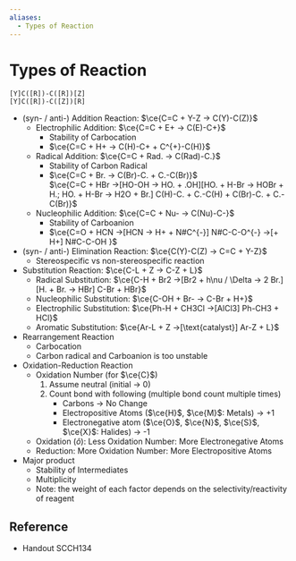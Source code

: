```yaml
---
aliases:
  - Types of Reaction
---
```


# Types of Reaction

```smiles
[Y]C([R])-C([R])[Z]
[Y]C([R])-C([Z])[R]
```

- (syn- / anti-) Addition Reaction: $\ce{C=C + Y-Z -> C(Y)-C(Z)}$
	- Electrophilic Addition: $\ce{C=C + E+ -> C(E)-C+}$
		- Stability of Carbocation
		- $\ce{C=C + H+ -> C(H)-C+ + C^{+}-C(H)}$
	- Radical Addition: $\ce{C=C + Rad. -> C(Rad)-C.}$
		- Stability of Carbon Radical
		- $\ce{C=C + Br. -> C(Br)-C. + C.-C(Br)}$  
	   $\ce{C=C + HBr ->[HO-OH -> HO. + .OH][HO. + H-Br -> HOBr + H.; HO. + H-Br -> H2O + Br.] C(H)-C. + C.-C(H) + C(Br)-C. + C.-C(Br)}$
	- Nucleophilic Addition: $\ce{C=C + Nu- -> C(Nu)-C-}$
		- Stability of Carboanion
		- $\ce{C=O + HCN ->[HCN -> H+ + N#C^{-}] N#C-C-O^{-} ->[+ H+] N#C-C-OH }$
- (syn- / anti-) Elimination Reaction: $\ce{C(Y)-C(Z) -> C=C + Y-Z}$
	- Stereospecific vs non-stereospecific reaction
- Substitution Reaction: $\ce{C-L + Z -> C-Z + L}$
	- Radical Substitution: $\ce{C-H + Br2 ->[Br2 + h\nu / \Delta -> 2 Br.][H. + Br. -> HBr] C-Br + HBr}$
	- Nucleophilic Substitution: $\ce{C-OH + Br- -> C-Br + H+}$
	- Electrophilic Substitution: $\ce{Ph-H + CH3Cl ->[AlCl3] Ph-CH3 + HCl}$
	- Aromatic Substitution: $\ce{Ar-L + Z ->[\text{catalyst}] Ar-Z + L}$
- Rearrangement Reaction
	- Carbocation
	- Carbon radical and Carboanion is too unstable
- Oxidation-Reduction Reaction
	- Oxidation Number (for $\ce{C}$)
		1. Assume neutral (initial → 0)
		2. Count bond with following (multiple bond count multiple times)
			- Carbons → No Change
			- Electropositive Atoms ($\ce{H}$, $\ce{M}$: Metals) → +1
			- Electronegative atom ($\ce{O}$, $\ce{N}$, $\ce{S}$, $\ce{X}$: Halides) → -1
	- Oxidation ($\hat{o}$): Less Oxidation Number: More Electronegative Atoms
	- Reduction: More Oxidation Number: More Electropositive Atoms
- Major product
	- Stability of Intermediates
	- Multiplicity
	- Note: the weight of each factor depends on the selectivity/reactivity of reagent

## Reference

- Handout SCCH134
